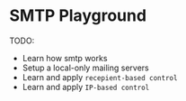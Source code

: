 # SMTP Playground
TODO:
- Learn how smtp works
- Setup a local-only mailing servers
- Learn and apply `recepient-based control`
- Learn and apply `IP-based control`
